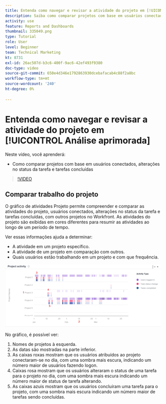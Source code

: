 ```yaml
---
title: Entenda como navegar e revisar a atividade do projeto em [!UICONTROL Análise aprimorada]
description: Saiba como comparar projetos com base em usuários conectados, alterações no status da tarefa e tarefas concluídas no Workfront.
activity: use
feature: Reports and Dashboards
thumbnail: 335049.png
type: Tutorial
role: User
level: Beginner
team: Technical Marketing
kt: 8731
exl-id: 26ac507d-b3c6-400f-9ac6-42ef493f9380
doc-type: video
source-git-commit: 650e4d346e1792863930dcebafacab4c88f2a8bc
workflow-type: tm+mt
source-wordcount: '240'
ht-degree: 0%

---
```


# Entenda como navegar e revisar a atividade do projeto em [!UICONTROL Análise aprimorada]

Neste vídeo, você aprenderá:

* Como comparar projetos com base em usuários conectados, alterações no status da tarefa e tarefas concluídas

>[!VIDEO](https://video.tv.adobe.com/v/335049/?quality=12&learn=on)

## Comparar trabalho do projeto

O gráfico de atividades Projeto permite compreender e comparar as atividades do projeto, usuários conectados, alterações no status da tarefa e tarefas concluídas, com outros projetos no Workfront. As atividades do projeto são exibidas em cores diferentes para resumir as atividades ao longo de um período de tempo.

Ver essas informações ajuda a determinar:

* A atividade em um projeto específico.
* A atividade de um projeto em comparação com outros.
* Quais usuários estão trabalhando em um projeto e com que frequência.

![Uma imagem que mostra a atividade do projeto com números nas áreas descritas nos marcadores abaixo](assets/section-2-5.png)

No gráfico, é possível ver:

1. Nomes de projetos à esquerda.
1. As datas são mostradas na parte inferior.
1. As caixas roxas mostram que os usuários atribuídos ao projeto conectaram-se no dia, com uma sombra mais escura, indicando um número maior de usuários fazendo logon.
1. Caixas rosa mostram que os usuários alteraram o status de uma tarefa para o projeto no dia, com uma sombra mais escura indicando um número maior de status de tarefa alterando.
1. As caixas azuis mostram que os usuários concluíram uma tarefa para o projeto, com uma sombra mais escura indicando um número maior de tarefas sendo concluídas.
